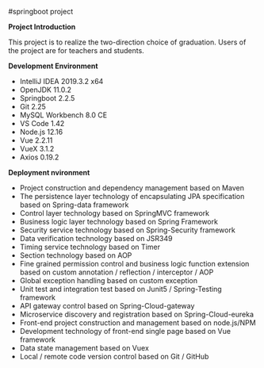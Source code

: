 #springboot project

**Project Introduction**

This project is to realize the two-direction choice of graduation.
Users of the project are for teachers and students.

**Development Environment**

* IntelliJ IDEA 2019.3.2 x64
* OpenJDK 11.0.2
* Springboot 2.2.5
* Git 2.25
* MySQL Workbench 8.0 CE
* VS Code 1.42
* Node.js 12.16
* Vue 2.2.11
* VueX 3.1.2
* Axios 0.19.2


**Deployment nvironment**

* Project construction and dependency management based on Maven
* The persistence layer technology of encapsulating JPA 
specification based on Spring-data framework
* Control layer technology based on SpringMVC framework
* Business logic layer technology based on Spring Framework
* Security service technology based on Spring-Security framework
* Data verification technology based on JSR349
* Timing service technology based on Timer
* Section technology based on AOP
* Fine grained permission control and business logic function 
extension based on custom annotation / reflection / interceptor 
/ AOP
* Global exception handling based on custom exception
* Unit test and integration test based on Junit5 / Spring-Testing framework
* API gateway control based on Spring-Cloud-gateway
* Microservice discovery and registration based on Spring-Cloud-eureka 
* Front-end project construction and management based on node.js/NPM
* Development technology of front-end single page based on Vue framework 
* Data state management based on Vuex
* Local / remote code version control based on Git / GitHub
